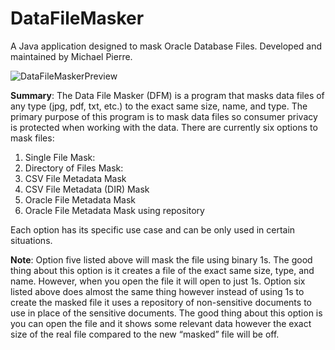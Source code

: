 # DataFileMasker
A Java application designed to mask Oracle Database Files. Developed and maintained by Michael Pierre.

![DataFileMaskerPreview](https://i.imgur.com/LfWzv93.jpg)

**Summary**: The Data File Masker (DFM) is a program that masks data files of any type (jpg, pdf, txt, etc.) to the exact same size, name, and type. The primary purpose of this program is to mask data files so consumer privacy is protected when working with the data. There are currently six options to mask files: 
1.	Single File Mask:
2.	Directory of Files Mask:
3.	CSV File Metadata Mask 
4.	CSV File Metadata (DIR) Mask
5.	Oracle File Metadata Mask 
6.	Oracle File Metadata Mask using repository

Each option has its specific use case and can be only used in certain situations. 

**Note**: Option five listed above will mask the file using binary 1s. The good thing about this option is it creates a file of the exact same size, type, and name. However, when you open the file it will open to just 1s. Option six listed above does almost the same thing however instead of using 1s to create the masked file it uses a repository of non-sensitive documents to use in place of the sensitive documents. The good thing about this option is you can open the file and it shows some relevant data however the exact size of the real file compared to the new “masked” file will be off. 

